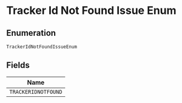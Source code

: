 
# Tracker Id Not Found Issue Enum

## Enumeration

`TrackerIdNotFoundIssueEnum`

## Fields

| Name |
|  --- |
| `TRACKERIDNOTFOUND` |

